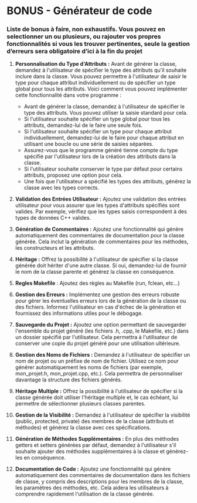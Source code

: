 # BONUS - Générateur de code

### Liste de bonus à faire, non exhaustifs. Vous pouvez en selectionner un ou plusieurs, ou rajouter vos propres fonctionnalités si vous les trouver pertinentes, seule la gestion d’erreurs sera obligatoire d’ici à la fin du projet

1. **Personnalisation du Type d'Attributs :** Avant de générer la classe, demandez à l'utilisateur de spécifier le type des attributs qu'il souhaite inclure dans la classe. Vous pouvez permettre à l'utilisateur de saisir le type pour chaque attribut individuellement ou de spécifier un type global pour tous les attributs. Voici comment vous pouvez implémenter cette fonctionnalité dans votre programme :
    - Avant de générer la classe, demandez à l'utilisateur de spécifier le type des attributs. Vous pouvez utiliser la saisie standard pour cela.
    - Si l'utilisateur souhaite spécifier un type global pour tous les attributs, demandez-lui de le faire une seule fois.
    - Si l'utilisateur souhaite spécifier un type pour chaque attribut individuellement, demandez-lui de le faire pour chaque attribut en utilisant une boucle ou une série de saisies séparées.
    - Assurez-vous que le programme généré tienne compte du type spécifié par l'utilisateur lors de la création des attributs dans la classe.
    - Si l'utilisateur souhaite conserver le type par défaut pour certains attributs, proposez une option pour cela.
    - Une fois que l'utilisateur a spécifié les types des attributs, générez la classe avec les types corrects.
    
2. **Validation des Entrées Utilisateur :** Ajoutez une validation des entrées utilisateur pour vous assurer que les types d'attributs spécifiés sont valides. Par exemple, vérifiez que les types saisis correspondent à des types de données C++ valides.
3. **Génération de Commentaires :** Ajoutez une fonctionnalité qui génère automatiquement des commentaires de documentation pour la classe générée. Cela inclut la génération de commentaires pour les méthodes, les constructeurs et les attributs.
4. **Héritage :** Offrez la possibilité à l'utilisateur de spécifier si la classe générée doit hériter d'une autre classe. Si oui, demandez-lui de fournir le nom de la classe parente et générez la classe en conséquence.
5. **Regles Makefile** : Ajoutez des règles au Makefile (run, fclean, etc…)
6. **Gestion des Erreurs :** Implémentez une gestion des erreurs robuste pour gérer les éventuelles erreurs lors de la génération de la classe ou des fichiers. Informez l'utilisateur en cas d'échec de la génération et fournissez des informations utiles pour le débogage.
7. **Sauvegarde du Projet :** Ajoutez une option permettant de sauvegarder l'ensemble du projet généré (les fichiers .h, .cpp, le Makefile, etc.) dans un dossier spécifié par l'utilisateur. Cela permettra à l'utilisateur de conserver une copie du projet généré pour une utilisation ultérieure.
8. **Gestion des Noms de Fichiers :** Demandez à l'utilisateur de spécifier un nom de projet ou un préfixe de nom de fichier. Utilisez ce nom pour générer automatiquement les noms de fichiers (par exemple, mon_projet.h, mon_projet.cpp, etc.). Cela permettra de personnaliser davantage la structure des fichiers générés.
9. **Héritage Multiple :** Offrez la possibilité à l'utilisateur de spécifier si la classe générée doit utiliser l'héritage multiple et, le cas échéant, lui permettre de sélectionner plusieurs classes parentes.
10. **Gestion de la Visibilité :** Demandez à l'utilisateur de spécifier la visibilité (public, protected, private) des membres de la classe (attributs et méthodes) et générez la classe avec ces spécifications.
11. **Génération de Méthodes Supplémentaires :** En plus des méthodes getters et setters générées par défaut, demandez à l'utilisateur s'il souhaite ajouter des méthodes supplémentaires à la classe et générez-les en conséquence.
12. **Documentation de Code :** Ajoutez une fonctionnalité qui génère automatiquement des commentaires de documentation dans les fichiers de classe, y compris des descriptions pour les membres de la classe, les paramètres des méthodes, etc. Cela aidera les utilisateurs à comprendre rapidement l'utilisation de la classe générée.